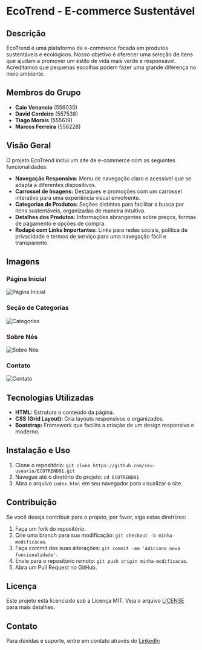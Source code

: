 # EcoTrend - E-commerce Sustentável

## Descrição
EcoTrend é uma plataforma de e-commerce focada em produtos sustentáveis e ecológicos. Nosso objetivo é oferecer uma seleção de itens que ajudam a promover um estilo de vida mais verde e responsável. Acreditamos que pequenas escolhas podem fazer uma grande diferença no meio ambiente.

## Membros do Grupo
- **Caio Venancio** (556030)
- **David Cordeiro** (557538)
- **Tiago Morais** (555619)
- **Marcos Ferreira** (556228)

## Visão Geral
O projeto EcoTrend inclui um site de e-commerce com as seguintes funcionalidades:
- **Navegação Responsiva:** Menu de navegação claro e acessível que se adapta a diferentes dispositivos.
- **Carrossel de Imagens:** Destaques e promoções com um carrossel interativo para uma experiência visual envolvente.
- **Categorias de Produtos:** Seções distintas para facilitar a busca por itens sustentáveis, organizadas de maneira intuitiva.
- **Detalhes dos Produtos:** Informações abrangentes sobre preços, formas de pagamento e opções de compra.
- **Rodapé com Links Importantes:** Links para redes sociais, política de privacidade e termos de serviço para uma navegação fácil e transparente.

## Imagens
### Página Inicial
![Página Inicial](https://github.com/user-attachments/assets/faa3b3a4-b88e-4575-8db8-789ce16504a6)

### Seção de Categorias
![Categorias](https://github.com/user-attachments/assets/3b43e7ab-1789-4294-91f6-b794f1bfe95c)

### Sobre Nós
![Sobre Nós](https://github.com/user-attachments/assets/6777bb8d-639e-4566-b2c6-55ff70acd33d)

### Contato
![Contato](https://github.com/user-attachments/assets/d21f718d-5c0c-4f54-86fa-3c21bc286be0)

## Tecnologias Utilizadas
- **HTML:** Estrutura o conteúdo da página.
- **CSS (Grid Layout):** Cria layouts responsivos e organizados.
- **Bootstrap:** Framework que facilita a criação de um design responsivo e moderno.

## Instalação e Uso
1. Clone o repositório: `git clone https://github.com/seu-usuario/ECOTREND01.git`
2. Navegue até o diretório do projeto: `cd ECOTREND01`
3. Abra o arquivo `index.html` em seu navegador para visualizar o site.

## Contribuição
Se você deseja contribuir para o projeto, por favor, siga estas diretrizes:
1. Faça um fork do repositório.
2. Crie uma branch para sua modificação: `git checkout -b minha-modificacao`.
3. Faça commit das suas alterações: `git commit -am 'Adiciona nova funcionalidade'`.
4. Envie para o repositório remoto: `git push origin minha-modificacao`.
5. Abra um Pull Request no GitHub.

## Licença
Este projeto está licenciado sob a Licença MIT. Veja o arquivo [LICENSE](LICENSE) para mais detalhes.

## Contato
Para dúvidas e suporte, entre em contato através do [Linkedln](https://www.linkedin.com/in/caio-venancio/)
